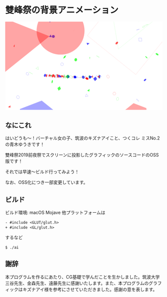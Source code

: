 # 雙峰祭の背景アニメーション

![スクリーンショット](screenshot.png)

## なにこれ

はいどうも〜！バーチャル女の子、筑波のキズナアイこと、つくコレ ミスNo.2の青木ゆうきです！

雙峰祭2019前夜祭でスクリーンに投影したグラフィックのソースコードのOSS版です！

それでは早速〜ビルド行ってみよう！

なお、OSS化につき一部変更しています。

## ビルド

ビルド環境: macOS Mojave
他プラットフォームは
```
- #include <GLUT/glut.h>
+ #include <GL/glut.h>
```
するなど

```
$ ./ai
```

## 謝辞

本プログラムを作るにあたり、CG基礎で学んだことを生かしました。筑波大学 三谷先生、金森先生、遠藤先生に感謝いたします。また、本プログラムのグラフィックはキズナアイ様を参考にさせていただきました。感謝の意を表します。


